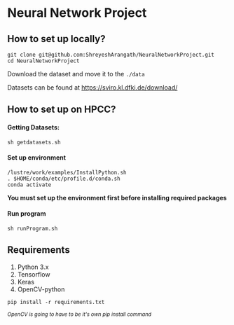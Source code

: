 # Neural Network Project

## How to set up locally? 
```
git clone git@github.com:ShreyeshArangath/NeuralNetworkProject.git
cd NeuralNetworkProject
```
Download the dataset and move it to the `./data`

Datasets can be found at https://sviro.kl.dfki.de/download/

## How to set up on HPCC?

#### Getting Datasets:
```
sh getdatasets.sh
```
#### Set up environment
```
/lustre/work/examples/InstallPython.sh
. $HOME/conda/etc/profile.d/conda.sh
conda activate
```

**You must set up the environment first before installing required packages**

#### Run program
```
sh runProgram.sh
```

## Requirements 
1. Python 3.x 
2. Tensorflow
3. Keras
4. OpenCV-python

```
pip install -r requirements.txt
```

<sub>*OpenCV is going to have to be it's own pip install command*
